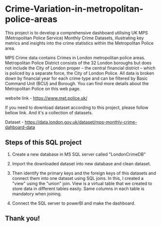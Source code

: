# Crime-Variation-in-metropolitan-police-areas

This project is to develop a comprehensive dashboard utilising UK MPS (Metropolitan Police Service)
Monthly Crime Datasets, illustrating key metrics and insights into the crime statistics within the Metropolitan Police area.

MPS Crime data contains Crimes in London metropolitan police areas. Metropolitan Police District
consists of the 32 London boroughs but does not include the City of London proper – the central financial district – which is policed by a separate force, the City of London Police. All data is broken down by financial year for each crime type and can be filtered by Basic Command Unit (BCU) and Borough.
You can find more details about the Metropolitan Police on this web page.

website link - https://www.met.police.uk/

If you need to download dataset according to this project, please follow bellow link. And it's a collection of datasets.

Dataset - https://data.london.gov.uk/dataset/mps-monthly-crime-dahboard-data

## Steps of this SQL project

1. Create a new database in MS SQL server called "LondonCrimeDB"

2. Import the downloaded dataset into new database and clean dataset.

3. Then identify the primary keys and the foreign keys of this datasets and connect them into one dataset using SQL joins. In this, I created a "view" using the "union" join. View is a virtual table that we created to store data in different tables easily. Same columns in each table is mandatory when joining.

4. Connect the SQL server to powerBI and make the dashboard.

## Thank you!
